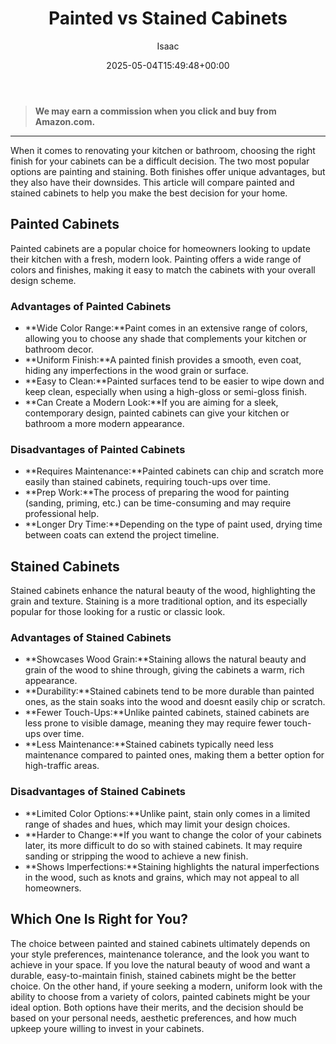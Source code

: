 ﻿---
author: Isaac
layout: post
title: Painted vs Stained Cabinets
date: '2025-05-04T15:49:48+00:00'
categories:
- Guide
tags: []
slug: /painted-vs-stained-cabinets/
lastmod: 2025-05-07T12:21:28+03:00
---
> **We may earn a commission when you click and buy from Amazon.com.**
>

---
When it comes to renovating your kitchen or bathroom, choosing the right finish for your cabinets can be a difficult decision. The two most popular options are painting and staining. Both finishes offer unique advantages, but they also have their downsides. This article will compare painted and stained cabinets to help you make the best decision for your home.
## Painted Cabinets
Painted cabinets are a popular choice for homeowners looking to update their kitchen with a fresh, modern look. Painting offers a wide range of colors and finishes, making it easy to match the cabinets with your overall design scheme.
### Advantages of Painted Cabinets
- **Wide Color Range:**Paint comes in an extensive range of colors, allowing you to choose any shade that complements your kitchen or bathroom decor.
- **Uniform Finish:**A painted finish provides a smooth, even coat, hiding any imperfections in the wood grain or surface.
- **Easy to Clean:**Painted surfaces tend to be easier to wipe down and keep clean, especially when using a high-gloss or semi-gloss finish.
- **Can Create a Modern Look:**If you are aiming for a sleek, contemporary design, painted cabinets can give your kitchen or bathroom a more modern appearance.
### Disadvantages of Painted Cabinets
- **Requires Maintenance:**Painted cabinets can chip and scratch more easily than stained cabinets, requiring touch-ups over time.
- **Prep Work:**The process of preparing the wood for painting (sanding, priming, etc.) can be time-consuming and may require professional help.
- **Longer Dry Time:**Depending on the type of paint used, drying time between coats can extend the project timeline.
## Stained Cabinets
Stained cabinets enhance the natural beauty of the wood, highlighting the grain and texture. Staining is a more traditional option, and its especially popular for those looking for a rustic or classic look.
### Advantages of Stained Cabinets
- **Showcases Wood Grain:**Staining allows the natural beauty and grain of the wood to shine through, giving the cabinets a warm, rich appearance.
- **Durability:**Stained cabinets tend to be more durable than painted ones, as the stain soaks into the wood and doesnt easily chip or scratch.
- **Fewer Touch-Ups:**Unlike painted cabinets, stained cabinets are less prone to visible damage, meaning they may require fewer touch-ups over time.
- **Less Maintenance:**Stained cabinets typically need less maintenance compared to painted ones, making them a better option for high-traffic areas.
### Disadvantages of Stained Cabinets
- **Limited Color Options:**Unlike paint, stain only comes in a limited range of shades and hues, which may limit your design choices.
- **Harder to Change:**If you want to change the color of your cabinets later, its more difficult to do so with stained cabinets. It may require sanding or stripping the wood to achieve a new finish.
- **Shows Imperfections:**Staining highlights the natural imperfections in the wood, such as knots and grains, which may not appeal to all homeowners.
## Which One Is Right for You?
The choice between painted and stained cabinets ultimately depends on your style preferences, maintenance tolerance, and the look you want to achieve in your space. If you love the natural beauty of wood and want a durable, easy-to-maintain finish, stained cabinets might be the better choice. On the other hand, if youre seeking a modern, uniform look with the ability to choose from a variety of colors, painted cabinets might be your ideal option.
Both options have their merits, and the decision should be based on your personal needs, aesthetic preferences, and how much upkeep youre willing to invest in your cabinets.